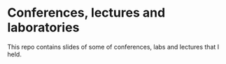 # Conferences, lectures and laboratories
This repo contains slides of some of conferences, labs and lectures that I held.

